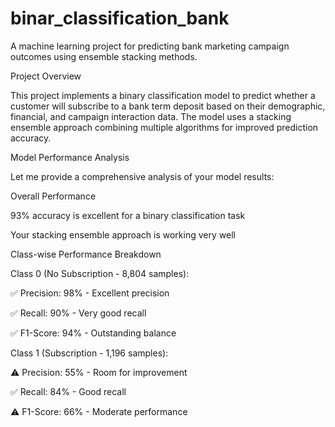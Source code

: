 # binar_classification_bank
A machine learning project for predicting bank marketing campaign outcomes using ensemble stacking methods.




Project Overview


This project implements a binary classification model to predict whether a customer will subscribe to a bank term deposit based on their demographic, financial, and campaign interaction data. The model uses a stacking ensemble approach combining multiple algorithms for improved prediction accuracy.


Model Performance Analysis


Let me provide a comprehensive analysis of your model results:


Overall Performance


93% accuracy is excellent for a binary classification task


Your stacking ensemble approach is working very well


Class-wise Performance Breakdown


Class 0 (No Subscription - 8,804 samples):


✅ Precision: 98% - Excellent precision


✅ Recall: 90% - Very good recall


✅ F1-Score: 94% - Outstanding balance



Class 1 (Subscription - 1,196 samples):



⚠️ Precision: 55% - Room for improvement


✅ Recall: 84% - Good recall


⚠️ F1-Score: 66% - Moderate performance
